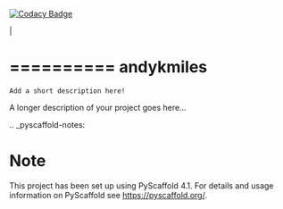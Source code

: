 [![Codacy Badge](https://app.codacy.com/project/badge/Grade/0776abb570de47bdaaf0666ebccba968)](https://www.codacy.com/gh/andykmiles/clients-ctpsws/dashboard?utm_source=github.com&amp;utm_medium=referral&amp;utm_content=andykmiles/clients-ctpsws&amp;utm_campaign=Badge_Grade)

|

==========
andykmiles
==========


    Add a short description here!


A longer description of your project goes here...


.. _pyscaffold-notes:

Note
====

This project has been set up using PyScaffold 4.1. For details and usage
information on PyScaffold see https://pyscaffold.org/.
